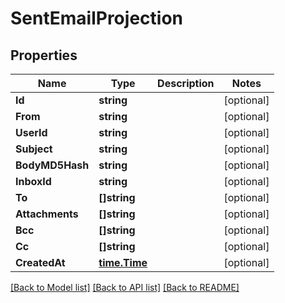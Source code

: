 # SentEmailProjection

## Properties

Name | Type | Description | Notes
------------ | ------------- | ------------- | -------------
**Id** | **string** |  | [optional] 
**From** | **string** |  | [optional] 
**UserId** | **string** |  | [optional] 
**Subject** | **string** |  | [optional] 
**BodyMD5Hash** | **string** |  | [optional] 
**InboxId** | **string** |  | [optional] 
**To** | **[]string** |  | [optional] 
**Attachments** | **[]string** |  | [optional] 
**Bcc** | **[]string** |  | [optional] 
**Cc** | **[]string** |  | [optional] 
**CreatedAt** | [**time.Time**](time.Time) |  | [optional] 

[[Back to Model list]](../README#documentation-for-models) [[Back to API list]](../README#documentation-for-api-endpoints) [[Back to README]](../README)


